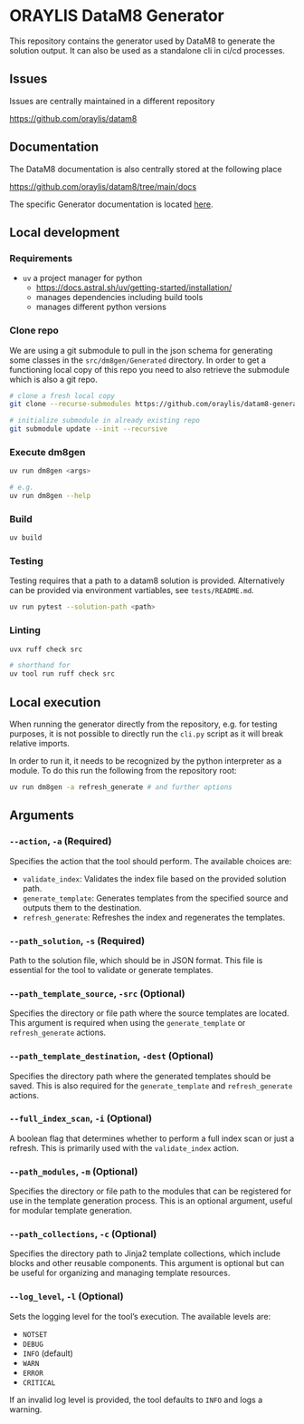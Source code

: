 # ORAYLIS DataM8 Generator
This repository contains the generator used by DataM8 to generate the solution
output. It can also be used as a standalone cli in ci/cd processes.

## Issues
Issues are centrally maintained in a different repository

https://github.com/oraylis/datam8

## Documentation
The DataM8 documentation is also centrally stored at the following place

https://github.com/oraylis/datam8/tree/main/docs

The specific Generator documentation is located [here](https://github.com/oraylis/datam8/tree/main/docs/generator).

## Local development

### Requirements
- `uv` a project manager for python
  - https://docs.astral.sh/uv/getting-started/installation/
  - manages dependencies including build tools
  - manages different python versions

### Clone repo
We are using a git submodule to pull in the json schema for generating some
classes in the `src/dm8gen/Generated` directory. In order to get a functioning
local copy of this repo you need to also retrieve the submodule which is also
a git repo.

``` sh
# clone a fresh local copy
git clone --recurse-submodules https://github.com/oraylis/datam8-generator.git

# initialize submodule in already existing repo
git submodule update --init --recursive
```

### Execute dm8gen
``` sh
uv run dm8gen <args>

# e.g.
uv run dm8gen --help
```

### Build
``` sh
uv build
```

### Testing
Testing requires that a path to a datam8 solution is provided. Alternatively
can be provided via environment vartiables, see `tests/README.md`.

``` sh
uv run pytest --solution-path <path>
```

### Linting
``` sh
uvx ruff check src

# shorthand for
uv tool run ruff check src
```

## Local execution
When running the generator directly from the repository, e.g. for testing
purposes, it is not possible to directly run the `cli.py` script as it will
break relative imports.

In order to run it, it needs to be recognized by the python interpreter as a
module. To do this run the following from the repository root:

```sh
uv run dm8gen -a refresh_generate # and further options
```

## Arguments

### `--action`, `-a` (Required)
Specifies the action that the tool should perform. The available choices are:

- `validate_index`: Validates the index file based on the provided solution path.
- `generate_template`: Generates templates from the specified source and outputs them to the destination.
- `refresh_generate`: Refreshes the index and regenerates the templates.

### `--path_solution`, `-s` (Required)
Path to the solution file, which should be in JSON format. This file is essential for the tool to validate or generate templates.

### `--path_template_source`, `-src` (Optional)
Specifies the directory or file path where the source templates are located. This argument is required when using the `generate_template` or `refresh_generate` actions.

### `--path_template_destination`, `-dest` (Optional)
Specifies the directory path where the generated templates should be saved. This is also required for the `generate_template` and `refresh_generate` actions.

### `--full_index_scan`, `-i` (Optional)
A boolean flag that determines whether to perform a full index scan or just a refresh. This is primarily used with the `validate_index` action.

### `--path_modules`, `-m` (Optional)
Specifies the directory or file path to the modules that can be registered for use in the template generation process. This is an optional argument, useful for modular template generation.

### `--path_collections`, `-c` (Optional)
Specifies the directory path to Jinja2 template collections, which include blocks and other reusable components. This argument is optional but can be useful for organizing and managing template resources.

### `--log_level`, `-l` (Optional)
Sets the logging level for the tool’s execution. The available levels are:

- `NOTSET`
- `DEBUG`
- `INFO` (default)
- `WARN`
- `ERROR`
- `CRITICAL`

If an invalid log level is provided, the tool defaults to `INFO` and logs a warning.
